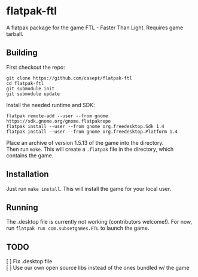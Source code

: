 # flatpak-ftl     

A flatpak package for the game FTL - Faster Than Light. Requires game tarball.     

## Building     
First checkout the repo:       
```
git clone https://github.com/casept/flatpak-ftl     
cd flatpak-ftl   
git submodule init     
git submodule update     
```

Install the needed runtime and SDK:        
```
flatpak remote-add --user --from gnome https://sdk.gnome.org/gnome.flatpakrepo       
flatpak install --user --from gnome org.freedesktop.Sdk 1.4      
flatpak install --user --from gnome org.freedesktop.Platform 1.4          
```
Place an archive of version 1.5.13 of the game into the directory.     
Then run `make`. This will create a `.flatpak` file in the directory, which contains the game.     

## Installation      
Just run `make install`. This will install the game for your local user.     

## Running        
The .desktop file is currently not working (contributors welcome!). For now, run `flatpak run com.subsetgames.FTL` to launch the game.     

## TODO      
[ ] Fix .desktop file      
[ ] Use our own open source libs instead of the ones bundled w/ the game